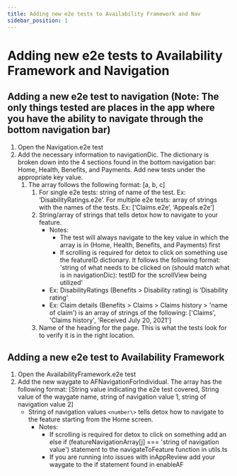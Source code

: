 ```yaml
---
title: Adding new e2e tests to Availability Framework and Nav
sidebar_position: 1
---
```


# Adding new e2e tests to Availability Framework and Navigation

## Adding a new e2e test to navigation (Note: The only things tested are places in the app where you have the ability to navigate through the bottom navigation bar)

1. Open the Navigation.e2e test
2. Add the necessary information to navigationDic. The dictionary is broken down into the 4 sections found in the bottom navigation bar: Home, Health, Benefits, and Payments. Add new tests under the appropriate key value.
   1. The array follows the following format: [a, b, c]
      1. For single e2e tests: string of name of the test. Ex: ‘DisabilityRatings.e2e’. For multiple e2e tests: array of strings with the names of the tests. Ex: [‘Claims.e2e’, ‘Appeals.e2e’]
      2. String/array of strings that tells detox how to navigate to your feature.
         - Notes:
           - The test will always navigate to the key value in which the array is in (Home, Health, Benefits, and Payments) first
           - If scrolling is required for detox to click on something use the featureID dictionary. It follows the following format: 'string of what needs to be clicked on (should match what is in navigationDic): testID for the scrollView being utilized'
         - Ex: DisabilityRatings (Benefits \> Disability rating) is ‘Disability rating’
         - Ex: Claim details (Benefits \> Claims \> Claims history \> 'name of claim') is an array of strings of the following: ['Claims', 'Claims history', 'Received July 20, 2021']
      3. Name of the heading for the page. This is what the tests look for to verify it is in the right location.

## Adding a new e2e test to Availability Framework

1. Open the AvailabilityFramework.e2e test
2. Add the new waygate to AFNavigationForIndividual. The array has the following format: [String value indicating the e2e test covered, String value of the waygate name, string of navigation value 1, string of navigation value 2]
   - String of navigation values `<number\>` tells detox how to navigate to the feature starting from the Home screen.
     - Notes:
       - If scrolling is required for detox to click on something add an else if (featureNavigationArray[j] === 'string of navigation value') statement to the navigateToFeature function in utils.ts
       - If you are running into issues with inAppReview add your waygate to the if statement found in enableAF
